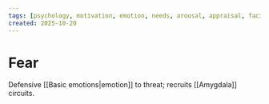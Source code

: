 ```yaml
---
tags: [psychology, motivation, emotion, needs, arousal, appraisal, facial-expression, amygdala]
created: 2025-10-20
---
```

# Fear

Defensive [[Basic emotions|emotion]] to threat; recruits [[Amygdala]] circuits.
